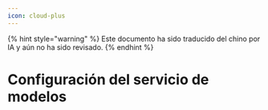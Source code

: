```yaml
---
icon: cloud-plus
---
```


{% hint style="warning" %}
Este documento ha sido traducido del chino por IA y aún no ha sido revisado.
{% endhint %}

# Configuración del servicio de modelos